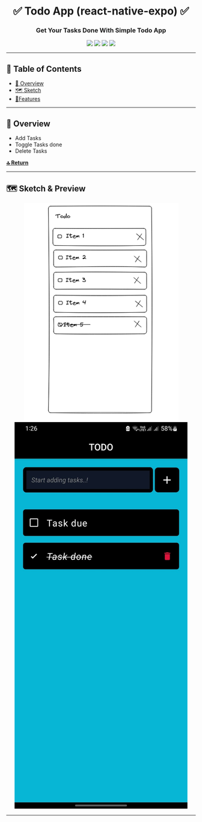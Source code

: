 <h1 alight="center"></h1>

<div align="center">
  <h1 align="center"> ✅ Todo App (react-native-expo) ✅</h1>
          <StatusBar style="auto" />
  <h3 align="center">Get Your Tasks Done With Simple Todo App</h3>
    <p align="center">
      <img src="https://img.shields.io/badge/React-61DAFB.svg?style=for-the-badge&logo=React&logoColor=black" >     
      <img src="https://img.shields.io/badge/React%20Router-CA4245.svg?style=for-the-badge&logo=React-Router&logoColor=white">
      <img src="https://img.shields.io/badge/Expo-000020.svg?style=for-the-badge&logo=Expo&logoColor=white" />
      <img src="https://img.shields.io/badge/Tailwind%20CSS-06B6D4.svg?style=for-the-badge&logo=PM2&logoColor=white" />
  </p>
</div>

---

## 📍 Table of Contents

- [🤖 Overview](#-overview)
- [🗺 Sketch](#-sketch)
- [🔮Features](#features)

---

## 🤖 Overview

<p align="right">
<ul>
<li>Add Tasks</li>
<li>Toggle Tasks done</li>
<li>Delete Tasks</li>
</ul>
  <a href="#top"><b>🔝 Return </b></a>
</p>

---

## 🗺 Sketch & Preview

<div align="center">
    <img src="todo-react-native-sketch.png" />
    <img src="todo-screenshot.jpeg" />
</div>

---
